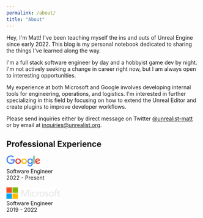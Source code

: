 ```yaml
---
permalink: /about/
title: "About"
---
```


Hey, I'm Matt! I've been teaching myself the ins and outs of Unreal Engine since early 2022. This blog is my personal notebook dedicated to sharing the things I've learned along the way.

I'm a full stack software engineer by day and a hobbyist game dev by night. I'm not actively seeking a change in career right now, but I am always open to interesting opportunities.

My experience at both Microsoft and Google involves developing internal tools for engineering, operations, and logistics. I'm interested in further specializing in this field by focusing on how to extend the Unreal Editor and create plugins to improve developer workflows.

Please send inquiries either by direct message on Twitter [@unrealist-matt](https://twitter.com/unrealist_matt) or by email at [inquiries@unrealist․org](mailto:inquiries@unrealist.org).

## Professional Experience
<img src="/assets/images/Google_logo.svg" style="height: 30px;" alt="Google" /><br/>Software Engineer<br/>2022 - Present
<br/><br/>
<img src="/assets/images/Microsoft_logo.svg" style="height: 30px;" alt="Microsoft" /><br/>Software Engineer<br/>2019 - 2022
